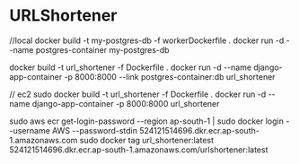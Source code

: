 # URLShortener


//local
docker build -t my-postgres-db -f workerDockerfile .
docker run -d --name postgres-container my-postgres-db

docker build -t url_shortener -f Dockerfile .
docker run -d --name django-app-container -p 8000:8000 --link postgres-container:db url_shortener


// ec2
sudo docker build -t url_shortener -f Dockerfile .
docker run -d --name django-app-container -p 8000:8000 url_shortener

sudo aws ecr get-login-password --region ap-south-1 | sudo docker login --username AWS --password-stdin 524121514696.dkr.ecr.ap-south-1.amazonaws.com
sudo docker tag url_shortener:latest 524121514696.dkr.ecr.ap-south-1.amazonaws.com/urlshortener:latest

